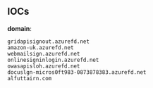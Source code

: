 
## IOCs

__domain__:

```text
gridapisignout.azurefd.net
amazon-uk.azurefd.net
webmailsign.azurefd.net
onlinesigninlogin.azurefd.net
owasapisloh.azurefd.net
docuslgn-micros0ft983-0873878383.azurefd.net
alfuttairn.com
```